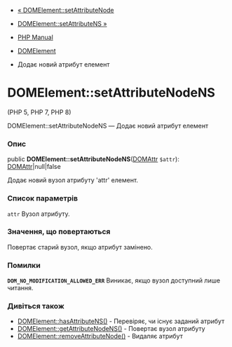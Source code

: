 - [« DOMElement::setAttributeNode](domelement.setattributenode.md)
- [DOMElement::setAttributeNS »](domelement.setattributens.md)

- [PHP Manual](index.md)
- [DOMElement](class.domelement.md)
- Додає новий атрибут елемент

# DOMElement::setAttributeNodeNS

(PHP 5, PHP 7, PHP 8)

DOMElement::setAttributeNodeNS — Додає новий атрибут елемент

### Опис

public **DOMElement::setAttributeNodeNS**([DOMAttr](class.domattr.md)
`$attr`): [DOMAttr](class.domattr.md)\|null\|false

Додає новий вузол атрибуту 'attr' елемент.

### Список параметрів

`attr`
Вузол атрибуту.

### Значення, що повертаються

Повертає старий вузол, якщо атрибут замінено.

### Помилки

**`DOM_NO_MODIFICATION_ALLOWED_ERR`**
Виникає, якщо вузол доступний лише читання.

### Дивіться також

- [DOMElement::hasAttributeNS()](domelement.hasattributens.md) -
Перевіряє, чи існує заданий атрибут
- [DOMElement::getAttributeNodeNS()](domelement.getattributenodens.md) -
Повертає вузол атрибуту
- [DOMElement::removeAttributeNode()](domelement.removeattributenode.md) -
Видаляє атрибут
